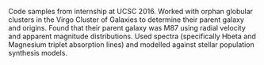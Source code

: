 Code samples from internship at UCSC 2016. Worked with orphan globular clusters in the Virgo Cluster of Galaxies to determine their parent galaxy and origins. Found that their parent galaxy was M87 using radial velocity and apparent magnitude distributions. Used spectra (specifically Hbeta and Magnesium triplet absorption lines) and modelled against stellar population synthesis models.
